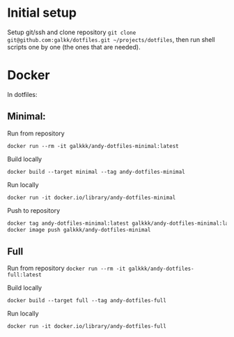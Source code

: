 # Initial setup

Setup git/ssh and clone repository
`git clone git@github.com:galkk/dotfiles.git ~/projects/dotfiles`, then run shell scripts one by one (the ones that are needed).

# Docker

In dotfiles:

## Minimal:

Run from repository 

`docker run --rm -it galkkk/andy-dotfiles-minimal:latest`

Build locally

`docker build --target minimal --tag andy-dotfiles-minimal`

Run locally

`docker run -it docker.io/library/andy-dotfiles-minimal`

Push to repository

```bash
docker tag andy-dotfiles-minimal:latest galkkk/andy-dotfiles-minimal:latest
docker image push galkkk/andy-dotfiles-minimal
```

## Full

Run from repository
`docker run --rm -it galkkk/andy-dotfiles-full:latest`

Build locally

`docker build --target full --tag andy-dotfiles-full`

Run locally

`docker run -it docker.io/library/andy-dotfiles-full`